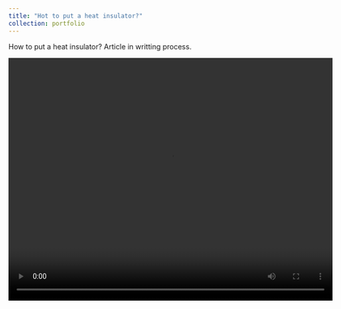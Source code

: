 ```yaml
---
title: "Hot to put a heat insulator?"
collection: portfolio
---
```


How to put a heat insulator? Article in writting process.

<video width="640" height="480" controls>
    <source src="/videos/Tisolant.mp4" type="video/mp4">
</video>